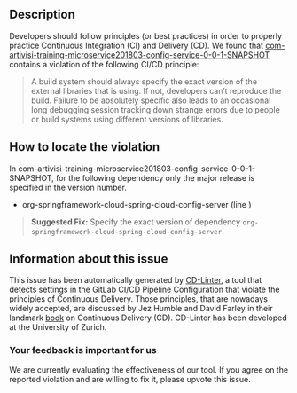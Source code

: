 
## Description
Developers should follow principles (or best practices) in order to properly practice Continuous Integration (CI) and Delivery (CD).
We found that [com-artivisi-training-microservice201803-config-service-0-0-1-SNAPSHOT](https://gitlab.com/training-microservices-2018-03/config-service/blob/master/.gitlab-ci.yml) contains a violation of the following CI/CD principle:

> A build system should always specify the exact version of the external libraries that is using.
If not, developers can’t reproduce the build. Failure to be absolutely specific also leads to an occasional long debugging session tracking down strange errors due to people or build systems using different versions of libraries.

## How to locate the violation

In com-artivisi-training-microservice201803-config-service-0-0-1-SNAPSHOT, for the following dependency only the major release is specified in the version number.

* org-springframework-cloud-spring-cloud-config-server (line )

> **Suggested Fix:** Specify the exact version of dependency `org-springframework-cloud-spring-cloud-config-server`.

## Information about this issue

This issue has been automatically generated by [CD-Linter](https://gitlab.com/Jancso/configuration-analytics), a tool that detects settings in the GitLab CI/CD Pipeline Configuration that violate the principles of Continuous Delivery. Those principles, that are nowadays widely accepted, are discussed by Jez Humble and David Farley in their landmark [book](https://www.oreilly.com/library/view/continuous-delivery-reliable/9780321670250/) on Continuous Delivery (CD). CD-Linter has been developed at the University of Zurich.

### Your feedback is important for us
We are currently evaluating the effectiveness of our tool. If you agree on the reported violation and are willing to fix it, please upvote this issue.